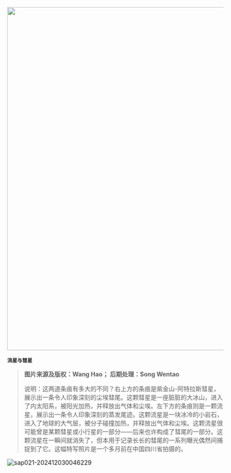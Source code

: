 <img src="https://www.bjp.org.cn/upload/image/2024/11/26/1732601737117075128.jpg" width="800" />  

<small>**流星与彗星**</small>  

> **图片来源及版权：Wang Hao；
> 后期处理：Song Wentao**
>
> 说明：这两道条痕有多大的不同？右上方的条痕是紫金山-阿特拉斯彗星，展示出一条令人印象深刻的尘埃彗尾。这颗彗星是一座脏脏的大冰山，进入了内太阳系，被阳光加热，并释放出气体和尘埃。左下方的条痕则是一颗流星，展示出一条令人印象深刻的蒸发尾迹。这颗流星是一块冰冷的小岩石，进入了地球的大气层，被分子碰撞加热，并释放出气体和尘埃。这颗流星很可能曾是某颗彗星或小行星的一部分——后来也许构成了彗尾的一部分。这颗流星在一瞬间就消失了，但本用于记录长长的彗尾的一系列曝光偶然间捕捉到了它。这幅特写照片是一个多月前在中国四川省拍摄的。



![sap021-202412030046229](https://aea62e6.webp.li/2024/12/sap021-202412030046229.png)





